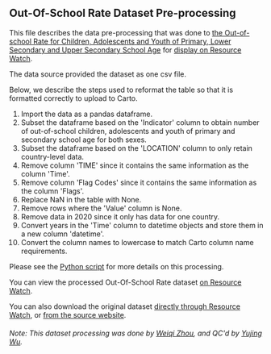 ## Out-Of-School Rate Dataset Pre-processing
This file describes the data pre-processing that was done to [the Out-of-school Rate for Children, Adolescents and Youth of Primary, Lower Secondary and Upper Secondary School Age](http://data.uis.unesco.org/index.aspx) for [display on Resource Watch](https://resourcewatch.org/data/explore/b2483333-693a-44e2-ae00-47f21c6a00bd).

The data source provided the dataset as one csv file. 

Below, we describe the steps used to reformat the table so that it is formatted correctly to upload to Carto.

1. Import the data as a pandas dataframe.
2. Subset the dataframe based on the 'Indicator' column to obtain number of out-of-school children, adolescents and youth of primary and secondary school age for both sexes.
3. Subset the dataframe based on the 'LOCATION' column to only retain country-level data.
4. Remove column 'TIME' since it contains the same information as the column 'Time'.
5. Remove column 'Flag Codes' since it contains the same information as the column 'Flags'.
6. Replace NaN in the table with None.
7. Remove rows where the 'Value' column is None.
8. Remove data in 2020 since it only has data for one country.
9. Convert years in the 'Time' column to datetime objects and store them in a new column 'datetime'.
10. Convert the column names to lowercase to match Carto column name requirements.

Please see the [Python script](https://github.com/resource-watch/data-pre-processing/blob/master/soc_039_rw1_out_of_school_rate/soc_039_rw1_out_of_school_rate_processing.py) for more details on this processing.

You can view the processed Out-Of-School Rate dataset [on Resource Watch](https://resourcewatch.org/data/explore/b2483333-693a-44e2-ae00-47f21c6a00bd).

You can also download the original dataset [directly through Resource Watch](https://wri-public-data.s3.amazonaws.com/resourcewatch/soc_039_rw1_out_of_school_rate.zip), or [from the source website](http://data.uis.unesco.org/index.aspx).

###### Note: This dataset processing was done by [Weiqi Zhou](https://www.wri.org/profile/weiqi-zhou), and QC'd by [Yujing Wu](https://www.wri.org/profile/yujing-wu).
